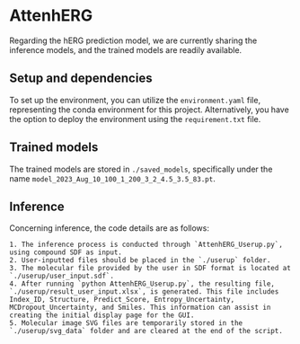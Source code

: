 # AttenhERG

  Regarding the hERG prediction model, we are currently sharing the inference models, and the trained models are readily available.

## Setup and dependencies 

  To set up the environment, you can utilize the `environment.yaml` file, representing the conda environment for this project. Alternatively, you have the option to deploy the environment using the `requirement.txt` file.

## Trained models

  The trained models are stored in `./saved_models`, specifically under the name `model_2023_Aug_10_100_1_200_3_2_4.5_3.5_83.pt`.


## Inference

  Concerning inference, the code details are as follows:

    1. The inference process is conducted through `AttenhERG_Userup.py`, using compound SDF as input.
    2. User-inputted files should be placed in the `./userup` folder.
    3. The molecular file provided by the user in SDF format is located at `./userup/user_input.sdf`.
    4. After running `python AttenhERG_Userup.py`, the resulting file, `./userup/result_user_input.xlsx`, is generated. This file includes Index_ID, Structure, Predict_Score, Entropy_Uncertainty, MCDropout_Uncertainty, and Smiles. This information can assist in creating the initial display page for the GUI.
    5. Molecular image SVG files are temporarily stored in the `./userup/svg_data` folder and are cleared at the end of the script.
